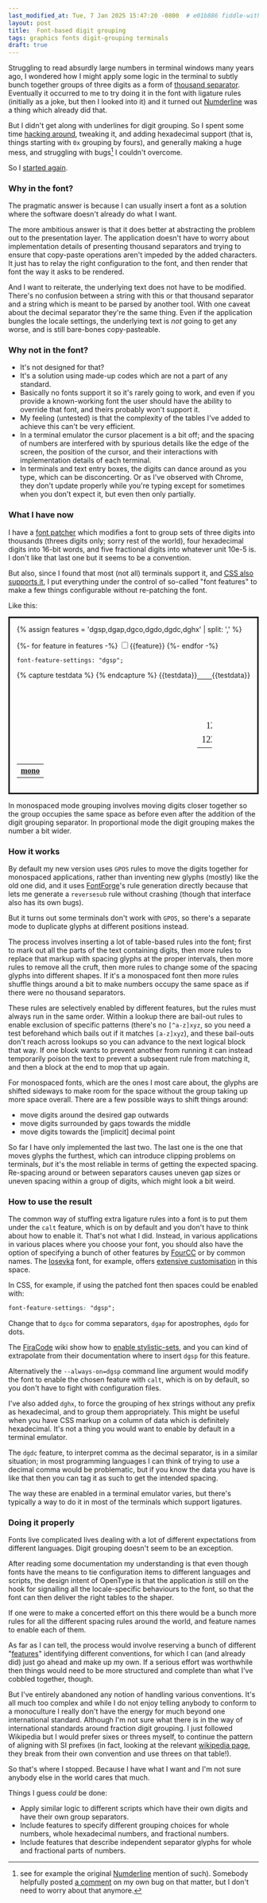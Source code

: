 ```yaml
---
last_modified_at: Tue, 7 Jan 2025 15:47:20 -0800  # e01b886 fiddle-with-tag-list
layout: post
title:  Font-based digit grouping
tags: graphics fonts digit-grouping terminals
draft: true
---
```

Struggling to read absurdly large numbers in terminal windows many years
ago, I wondered how I might apply some logic in the terminal to subtly
bunch together groups of three digits as a form of [thousand
separator][digit grouping].  Eventually it occurred to me to try doing
it in the font with ligature rules (initially as a joke, but then I
looked into it) and it turned out [Numderline][] was a thing which
already did that.

But I didn't get along with underlines for digit grouping.  So I
spent some time [hacking around][my mess], tweaking it, and adding
hexadecimal support (that is, things starting with `0x` grouping by
fours), and generally making a huge mess, and struggling with bugs[^1] I
couldn't overcome.

So I [started again][my version].

### Why in the font?

The pragmatic answer is because I can usually insert a font as a
solution where the software doesn't already do what I want.

The more ambitious answer is that it does better at
abstracting the problem out to the presentation layer.  The application
doesn't have to worry about implementation details of presenting
thousand separators and trying to ensure that copy-paste operations
aren't impeded by the added characters.  It just has to relay the right
configuration to the font, and then render that font the way it asks to
be rendered.

And I want to reiterate, the underlying text does not have to be
modified.  There's no confusion between a string with this or that
thousand separator and a string which is meant to be parsed by another
tool.  With one caveat about the decimal separator they're the same
thing.  Even if the application bungles the locale settings, the
underlying text is _not_ going to get any worse, and is still bare-bones
copy-pasteable.

### Why not in the font?

- It's not designed for that?
- It's a solution using made-up codes which are not a part of any
  standard.
- Basically no fonts support it so it's rarely going to work, and even
  if you provide a known-working font the user should have the ability
  to override that font, and theirs probably won't support it.
- My feeling (untested) is that the complexity of the tables I've added
  to achieve this can't be very efficient.
- In a terminal emulator the cursor placement is a bit off; and the
  spacing of numbers are interfered with by spurious details like the
  edge of the screen, the position of the cursor, and their interactions
  with implementation details of each terminal.
- In terminals and text entry boxes, the digits can dance around as you
  type, which can be disconcerting.  Or as I've observed with Chrome,
  they don't update properly while you're typing except for sometimes
  when you don't expect it, but even then only partially.

### What I have now

I have a [font patcher][my version] which modifies a font to group sets
of three digits into thousands (threes digits only; sorry rest of the
world), four hexadecimal digits into 16-bit words, and five fractional
digits into whatever unit 10e-5 is.  I don't like that last one but it
seems to be a convention.

But also, since I found that most (not all) terminals support it, and
[CSS also supports it][CSS font features], I put everything under the
control of so-called "font features" to make a few things configurable
without re-patching the font.

Like this:
<div style="border-width:3px; border-style:solid; padding: 1em;">
  {% assign features = 'dgsp,dgap,dgco,dgdo,dgdc,dghx' | split: ',' %}
  <script>
    function sync_features() {
      var features  = [];
      {% for feature in features %}
        if (document.getElementById('{{feature}}-box').checked) features.push('"{{feature}}"');
      {% endfor %}
      const style = "font-feature-settings: " + features.join(", ") + ";";
      document.getElementById('font-test-box').setAttribute("style", style);
      document.getElementById('font-feature-view').textContent = style;
    }
  </script>
  <style>
    @font-face {
      font-family: "test-sans";
      src: url("/fonts/FiraDGSans-Regular.ttf");
    }
    @font-face {
      font-family: "test-mono";
      src: url("/fonts/FiraDGMono-Regular.ttf");
    }
    table { flex: 1em; }
    th { text-align: center; }
    td {
      font-size: large;
      text-align: right;
      width: 50%;
    }
  </style>
  <p>
  {%- for feature in features -%}
    <label><input type="checkbox" id="{{feature}}-box" onclick="sync_features()"
        {%- if feature == 'dgsp' %} checked{% endif %} />{{feature}}  </label>
  {%- endfor -%}
  </p>
  <code id="font-feature-view">font-feature-settings: "dgsp";</code><p/>
  <div id="font-test-box" style="font-feature-settings: 'dgsp';">
  <div style="display: flex; flex-flow: row wrap;">
  <table style="font-family: test-sans;">
  <tr><th colspan="2"><a href="/fonts/FiraDGSans-Regular.ttf">sans</a></th></tr>
{% capture testdata %}
  <tr><td>       1234.12</td> <td>0x1337</td></tr>
  <tr><td>      12345.12</td> <td>0x12deadbeef</td></tr>
  <tr><td>    1234567.12</td> <td>code1234</td></tr>
  <tr><td>   123.1234567</td> <td>1,000000</td></tr>
{% endcapture %}
{{testdata}}
  </table>
  <table style="font-family: test-mono;">
  <tr><th colspan="2"><a href="/fonts/FiraDGMono-Regular.ttf">mono</a></th></tr>
{{testdata}}
  </table>
  </div>
  </div>
</div>

In monospaced mode grouping involves moving digits closer together so
the group occupies the same space as before even after the addition of
the digit grouping separator.  In proportional mode the digit grouping
makes the number a bit wider.

### How it works
By default my new version uses `GPOS` rules to move the digits together
for monospaced applications, rather than inventing new glyphs (mostly)
like the old one did, and it uses [FontForge][]'s rule generation
directly because that lets me generate a `reversesub` rule without
crashing (though that interface also has its own bugs).

But it turns out some terminals don't work with `GPOS`, so there's a
separate mode to duplicate glyphs at different positions instead.

The process involves inserting a lot of table-based rules into the font;
first to mark out all the parts of the text containing digits, then more
rules to replace that markup with spacing glyphs at the proper
intervals, then more rules to remove all the cruft, then more rules to
change some of the spacing glyphs into different shapes.  If it's a
monospaced font then more rules shuffle things around a bit to make
numbers occupy the same space as if there were no thousand separators.

These rules are selectively enabled by different features, but the rules
must always run in the same order.  Within a lookup there are bail-out
rules to enable exclusion of specific patterns (there's no `[^a-z]xyz`,
so you need a test beforehand which bails out if it matches `[a-z]xyz`),
and these bail-outs don't reach across lookups so you can advance to the
next logical block that way.  If one block wants to prevent another from
running it can instead temporarily poison the text to prevent a
subsequent rule from matching it, and then a block at the end to mop
that up again.

For monospaced fonts, which are the ones I most care about, the glyphs
are shifted sideways to make room for the space without the group taking
up more space overall.  There are a few possible ways to shift things
around:
- move digits around the desired gap outwards
- move digits surrounded by gaps towards the middle
- move digits towards the [implicit] decimal point

So far I have only implemented the last two.  The last one is the one
that moves glyphs the furthest, which can introduce clipping problems on
terminals, _but_ it's the most reliable in terms of getting the expected
spacing.  Re-spacing around or between separators causes uneven gap
sizes or uneven spacing within a group of digits, which might look
a bit weird.

### How to use the result

The common way of stuffing extra ligature rules into a font is to put
them under the `calt` feature, which is on by default and you don't have
to think about how to enable it.  That's not what I did.  Instead, in
various applications in various places where you choose your font, you
should also have the option of specifying a bunch of other features by
[FourCC][] or by common names.  The [Iosevka][] font, for example,
offers [extensive customisation][iosevka-cv] in this space.

In CSS, for example, if using the patched font then spaces could be
enabled with:
```css
font-feature-settings: "dgsp";
```

Change that to `dgco` for comma separators, `dgap` for apostrophes,
`dgdo` for dots.

The [FiraCode][] wiki show how to [enable stylistic-sets][], and you can
kind of extrapolate from their documentation where to insert `dgsp` for
this feature.

Alternatively the `--always-on=dgsp` command line argument would modify
the font to enable the chosen feature with `calt`, which is on by
default, so you don't have to fight with configuration files.

I've also added `dghx`, to force the grouping of hex strings without any
prefix as hexadecimal, and to group them appropriately.  This might be
useful when you have CSS markup on a column of data which is definitely
hexadecimal.  It's not a thing you would want to enable by default in a
terminal emulator.

The `dgdc` feature, to interpret comma as the decimal separator, is in a
similar situation; in most programming languages I can think of trying
to use a decimal comma would be problematic, but if you know the data
you have is like that then you can tag it as such to get the intended
spacing.

The way these are enabled in a terminal emulator varies, but there's
typically a way to do it in most of the terminals which support
ligatures.

### Doing it properly

Fonts live complicated lives dealing with a lot of different
expectations from different languages.  Digit grouping doesn't seem to
be an exception.

After reading some documentation my understanding is that even though
fonts have the means to tie configuration items to different languages
and scripts, the design intent of OpenType is that the application _is_
still on the hook for signalling all the locale-specific behaviours to
the font, so that the font can then deliver the right tables to the
shaper.

If one were to make a concerted effort on this there would be a bunch
more rules for all the different spacing rules around the world, and
feature names to enable each of them.

As far as I can tell, the process would involve reserving a bunch of
different "[features][OpenType features]" identifying different
conventions, for which I can (and already did) just go ahead and make up
my own.  If a serious effort was worthwhile then things would need
to be more structured and complete than what I've cobbled together,
though.

But I've entirely abandoned any notion of handling various conventions.
It's all much too complex and while I do not enjoy telling anybody to
conform to a monoculture I really don't have the energy for much beyond
one international standard.  Although I'm not sure what there is in the
way of international standards around fraction digit grouping.  I just
followed Wikipedia but I would prefer sixes or threes myself, to
continue the pattern of aligning with SI prefixes (in fact, looking at
the relevant [wikipedia
page](https://en.wikipedia.org/wiki/Metric_prefix#List_of_SI_prefixes),
they break from their own convention and use threes on that table!).

So that's where I stopped.  Because I have what I want and I'm not sure
anybody else in the world cares that much.

Things I guess _could_ be done:
- Apply similar logic to different scripts which have their own digits
  and have their own group separators.
- Include features to specify different grouping choices for whole
  numbers, whole hexadecimal numbers, and fractional numbers.
- Include features that describe independent separator glyphs for whole
  and fractional parts of numbers.


[^1]: see for example the original [Numderline][Numderline 2] mention of such).  Somebody helpfully posted [a comment](https://github.com/sh1boot/numderline/issues/2#issuecomment-1781467431) on my own bug on that matter, but I don't need to worry about that anymore.


[my mess]: <https://github.com/sh1boot/numderline/>
[my version]: <https://github.com/sh1boot/digitgrouper/>
[Numderline]: <https://thume.ca/2019/11/02/numderline-grouping-digits-using-opentype-shaping/>
[Numderline 2]: <https://blog.janestreet.com/commas-in-big-numbers-everywhere/>
[Iosevka]: <https://typeof.net/Iosevka/>
[iosevka-cv]: <https://github.com/be5invis/Iosevka/blob/main/doc/character-variants.md>
[FontForge]: <https://fontforge.org/en-US/>

[CSS font features]: <https://developer.mozilla.org/en-US/docs/Web/CSS/font-feature-settings>
[FourCC]: <https://en.wikipedia.org/wiki/FourCC>
[digit grouping]: <https://en.wikipedia.org/wiki/Decimal_separator#Digit_grouping>
[decimal separators]: <https://en.wikipedia.org/wiki/Decimal_separator#Other_numeral_systems>

[OpenType features]: <https://learn.microsoft.com/en-us/typography/opentype/spec/featurelist>
[FiraCode]: <https://github.com/tonsky/FiraCode>
[enable stylistic-sets]: <https://github.com/tonsky/FiraCode/wiki/How-to-enable-stylistic-sets>

